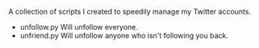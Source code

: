 A collection of scripts I created to speedily manage my Twitter accounts.

+ unfollow.py Will unfollow everyone.
+ unfriend.py Will unfollow anyone who isn't following you back.
